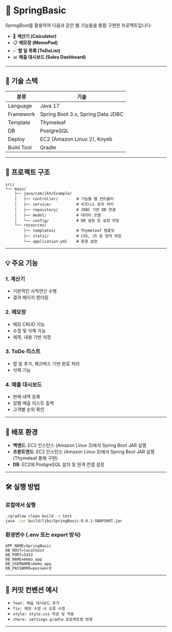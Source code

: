 # 📘 SpringBasic

SpringBoot를 활용하여 다음과 같은 웹 기능들을 통합 구현한 프로젝트입니다:

- 🧮 **계산기 (Calculator)**
- 📋 **메모장 (MemoPad)**
- ✅ **할 일 목록 (ToDoList)**
- 📊 **매출 대시보드 (Sales Dashboard)**

---

## 🔧 기술 스택

| 분류       | 기술                                             |
|------------|--------------------------------------------------|
| Language   | Java 17                                          |
| Framework  | Spring Boot 3.x, Spring Data JDBC                |
| Template   | Thymeleaf                                        |
| DB         | PostgreSQL                                       |
| Deploy     | EC2 (Amazon Linux 2), Koyeb                      |
| Build Tool | Gradle                                           |

---

## 📂 프로젝트 구조

```
src/
└── main/
    ├── java/com/jkh/Example/
    │   ├── controller/        # 기능별 웹 컨트롤러
    │   ├── service/           # 비즈니스 로직 처리
    │   ├── repository/        # JDBC 기반 DB 연결
    │   ├── model/             # 데이터 모델
    │   └── config/            # DB 설정 등 설정 파일
    └── resources/
        ├── templates/         # Thymeleaf 템플릿
        ├── static/            # CSS, JS 등 정적 파일
        └── application.yml    # 환경 설정
```

---

## 💡 주요 기능

### 1. 계산기
- 기본적인 사칙연산 수행
- 결과 페이지 렌더링

### 2. 메모장
- 메모 CRUD 기능
- 수정 및 삭제 가능
- 제목, 내용 기반 저장

### 3. ToDo 리스트
- 할 일 추가, 체크박스 기반 완료 처리
- 삭제 기능

### 4. 매출 대시보드
- 판매 내역 등록
- 일별 매출 리스트 출력
- 고객별 순위 확인

---

## 🚀 배포 환경

- **백엔드**: EC2 인스턴스 (Amazon Linux 2)에서 Spring Boot JAR 실행
- **프론트엔드**: EC2 인스턴스 (Amazon Linux 2)에서 Spring Boot JAR 실행(Thymeleaf 통해 구현)
- **DB**: EC2에 PostgreSQL 설치 및 원격 연결 설정

---

## 🛠 실행 방법

### 로컬에서 실행
```bash
./gradlew clean build -x test
java -jar build/libs/SpringBasic-0.0.1-SNAPSHOT.jar
```

### 환경변수 (.env 또는 export 방식)
```env
APP_NAME=SpringBasic
DB_HOST=localhost
DB_PORT=5432
DB_NAME=memo_app
DB_USERNAME=memo_app
DB_PASSWORD=password
```

---

## 📌 커밋 컨벤션 예시

- `feat: 매출 대시보드 추가`
- `fix: 메모 수정 시 오류 수정`
- `style: style.css 작성 및 적용`
- `chore: settings.gradle 프로젝트명 변경`

---
